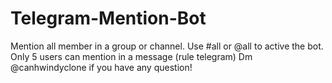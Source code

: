 # Telegram-Mention-Bot
Mention all member in a group or channel.
Use #all or @all to active the bot.
Only 5 users can mention in a message (rule telegram)
Dm @canhwindyclone if you have any question!
